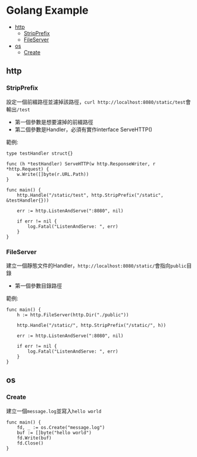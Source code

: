 # Golang Example

- [http](#http)
    - [StripPrefix](#stripprefix)
    - [FileServer](#fileserver)
- [os](#os)
    - [Create](#create)

## http

### StripPrefix

設定一個前綴路徑並濾掉該路徑，`curl http://localhost:8080/static/test`會輸出`/test`

* 第一個參數是想要濾掉的前綴路徑
* 第二個參數是Handler，必須有實作interface ServeHTTP()

範例:

    type testHandler struct{}

    func (h *testHandler) ServeHTTP(w http.ResponseWriter, r *http.Request) {
        w.Write([]byte(r.URL.Path))
    }

    func main() {
        http.Handle("/static/test", http.StripPrefix("/static", &testHandler{}))

        err := http.ListenAndServe(":8080", nil)

        if err != nil {
            log.Fatal("ListenAndServe: ", err)
        }
    }

### FileServer

建立一個靜態文件的Handler，`http://localhost:8080/static/`會指向`public`目錄

* 第一個參數目錄路徑

範例:

    func main() {
        h := http.FileServer(http.Dir("./public"))

        http.Handle("/static/", http.StripPrefix("/static/", h))

        err := http.ListenAndServe(":8080", nil)

        if err != nil {
            log.Fatal("ListenAndServe: ", err)
        }
    }

## os

### Create

建立一個`message.log`並寫入`hello world`

    func main() {
        fd, _ := os.Create("message.log")
        buf := []byte("hello world")
        fd.Write(buf)
        fd.Close()
    }
